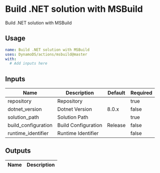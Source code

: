 <!-- ! This file is auto-generated. Please run ./utils/generate_docs.sh msbuild to regenerate it. -->
# Build .NET solution with MSBuild

Build .NET solution with MSBuild

## Usage

```yaml
name: Build .NET solution with MSBuild
uses: DynamoDS/actions/msbuild@master
with:
  # Add inputs here
```

## Inputs

Name | Description | Default | Required
-----|-------------|---------|---------
repository | Repository |  | true
dotnet_version | Dotnet Version | 8.0.x | false
solution_path | Solution Path |  | true
build_configuration | Build Configuration | Release | false
runtime_identifier | Runtime Identifier |  | false

## Outputs

Name | Description
-----|-----------


